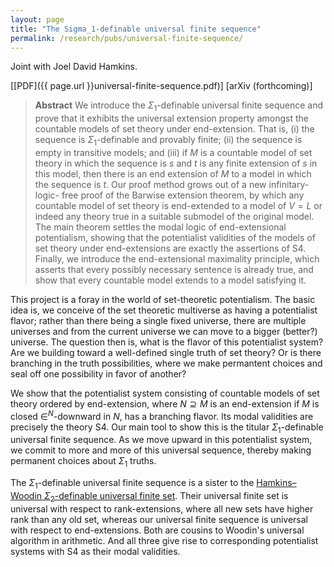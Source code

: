 ```yaml
---
layout: page
title: "The Sigma_1-definable universal finite sequence"
permalink: /research/pubs/universal-finite-sequence/	
---
```


Joint with Joel David Hamkins.
<!--more-->

[[PDF]({{ page.url }}universal-finite-sequence.pdf)] [arXiv (forthcoming)]

> **Abstract** We introduce the $\Sigma_1$-definable universal finite sequence and prove that it exhibits the universal extension property amongst the countable models
of set theory under end-extension. That is, (i) the sequence is $\Sigma_1$-definable and
provably finite; (ii) the sequence is empty in transitive models; and (iii) if $M$
is a countable model of set theory in which the sequence is $s$ and $t$ is any finite
extension of $s$ in this model, then there is an end extension of $M$ to a model in
which the sequence is $t$. Our proof method grows out of a new infinitary-logic-
free proof of the Barwise extension theorem, by which any countable model of
set theory is end-extended to a model of $V = L$ or indeed any theory true in a
suitable submodel of the original model. The main theorem settles the modal
logic of end-extensional potentialism, showing that the potentialist validities
of the models of set theory under end-extensions are exactly the assertions
of S4. Finally, we introduce the end-extensional maximality principle, which
asserts that every possibly necessary sentence is already true, and show that
every countable model extends to a model satisfying it.

This project is a foray in the world of set-theoretic potentialism. The basic idea is, we conceive of the set theoretic multiverse as having a potentialist flavor; rather than there being a single fixed universe, there are multiple universes and from the current universe we can move to a bigger (better?) universe. The question then is, what is the flavor of this potentialist system? Are we building toward a well-defined single truth of set theory? Or is there branching in the truth possibilities, where we make permantent choices and seal off one possibility in favor of another? 

We show that the potentialist system consisting of countable models of set theory ordered by end-extension, where $N \supseteq M$ is an end-extension if $M$ is closed $\in^N$-downward in $N$, has a branching flavor. Its modal validities are precisely the theory S4. Our main tool to show this is the titular $\Sigma_1$-definable universal finite sequence. As we move upward in this potentialist system, we commit to more and more of this universal sequence, thereby making permanent choices about $\Sigma_1$ truths. 

The $\Sigma_1$-definable universal finite sequence is a sister to the [Hamkins–Woodin $\Sigma_2$-definable universal finite set](http://jdh.hamkins.org/the-universal-finite-set/). Their universal finite set is universal with respect to rank-extensions, where all new sets have higher rank than any old set, whereas our universal finite sequence is universal with respect to end-extensions. Both are cousins to Woodin's universal algorithm in arithmetic. And all three give rise to corresponding potentialist systems with S4 as their modal validities. 
